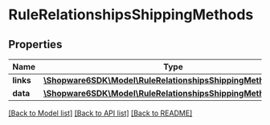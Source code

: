 # RuleRelationshipsShippingMethods

## Properties
Name | Type | Description | Notes
------------ | ------------- | ------------- | -------------
**links** | [**\Shopware6SDK\Model\RuleRelationshipsShippingMethodsLinks**](RuleRelationshipsShippingMethodsLinks.md) |  | [optional] 
**data** | [**\Shopware6SDK\Model\RuleRelationshipsShippingMethodsData[]**](RuleRelationshipsShippingMethodsData.md) |  | [optional] 

[[Back to Model list]](../../README.md#documentation-for-models) [[Back to API list]](../../README.md#documentation-for-api-endpoints) [[Back to README]](../../README.md)

